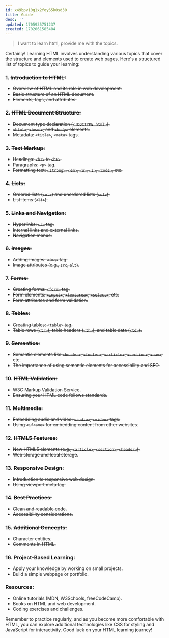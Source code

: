 ```yaml
---
id: x49bpv10g1x2foy65k0sd30
title: Guide
desc: ''
updated: 1705935751237
created: 1702061585484
---
```


> I want to learn html, provide me with the topics.

Certainly! Learning HTML involves understanding various topics that cover the structure and elements used to create web pages. Here's a structured list of topics to guide your learning:

### 1. ~~**Introduction to HTML:**~~
   - ~~Overview of HTML and its role in web development.~~
   - ~~Basic structure of an HTML document.~~
   - ~~Elements, tags, and attributes.~~

### 2. ~~**HTML Document Structure:**~~
   - ~~Document type declaration (`<!DOCTYPE html>`).~~
   - ~~`<html>`, `<head>`, and `<body>` elements.~~
   - ~~Metadata: `<title>`, `<meta>` tags.~~

### 3. ~~**Text Markup:**~~
   - ~~Headings: `<h1>` to `<h6>`.~~
   - ~~Paragraphs: `<p>` tag.~~
   - ~~Formatting text: `<strong>`, `<em>`, `<u>`, `<s>`, `<code>`, etc.~~

### 4. ~~**Lists:**~~
   - ~~Ordered lists (`<ol>`) and unordered lists (`<ul>`).~~
   - ~~List items (`<li>`).~~

### 5. ~~**Links and Navigation:**~~
   - ~~Hyperlinks: `<a>` tag.~~
   - ~~Internal links and external links.~~
   - ~~Navigation menus.~~

### 6. ~~**Images:**~~
   - ~~Adding images: `<img>` tag.~~
   - ~~Image attributes (e.g., `src`, `alt`).~~

### 7. ~~**Forms:**~~
   - ~~Creating forms: `<form>` tag.~~
   - ~~Form elements: `<input>`, `<textarea>`, `<select>`, etc.~~
   - ~~Form attributes and form validation.~~

### 8. ~~**Tables:**~~
   - ~~Creating tables: `<table>` tag.~~
   - ~~Table rows (`<tr>`), table headers (`<th>`), and table data (`<td>`).~~

### 9. ~~**Semantics:**~~
   - ~~Semantic elements like `<header>`, `<footer>`, `<article>`, `<section>`, `<nav>`, etc.~~
   - ~~The importance of using semantic elements for accessibility and SEO.~~

### 10. ~~**HTML Validation:**~~
   - ~~W3C Markup Validation Service.~~
   - ~~Ensuring your HTML code follows standards.~~

### 11. ~~**Multimedia:**~~
   - ~~Embedding audio and video: `<audio>`, `<video>` tags.~~
   - ~~Using `<iframe>` for embedding content from other websites.~~

### 12. ~~**HTML5 Features:**~~
   - ~~New HTML5 elements (e.g., `<article>`, `<section>`, `<header>`).~~
   - ~~Web storage and local storage~~.

### 13. ~~**Responsive Design:**~~
   - ~~Introduction to responsive web design.~~
   - ~~Using viewport meta tag.~~

### 14. ~~**Best Practices:**~~
   - ~~Clean and readable code.~~
   - ~~Accessibility considerations.~~

### 15. ~~**Additional Concepts:**~~
   - ~~Character entities.~~
   - ~~Comments in HTML.~~

### 16. **Project-Based Learning:**
   - Apply your knowledge by working on small projects.
   - Build a simple webpage or portfolio.

### Resources:
   - Online tutorials (MDN, W3Schools, freeCodeCamp).
   - Books on HTML and web development.
   - Coding exercises and challenges.

Remember to practice regularly, and as you become more comfortable with HTML, you can explore additional technologies like CSS for styling and JavaScript for interactivity. Good luck on your HTML learning journey!